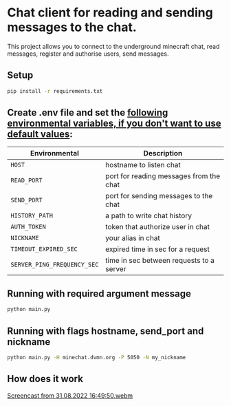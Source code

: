 # Chat client for reading and sending messages to the chat.

This project allows you to connect to the underground minecraft chat, read messages, register and authorise users, send messages.

## Setup

```bash
pip install -r requirements.txt
```

## Create **.env** file and set the <ins>following environmental variables, if you don't want to use default values</ins>:  
| Environmental               | Description                              |
|-----------------------------|------------------------------------------|
| `HOST`                      | hostname to listen chat                  |       
| `READ_PORT`                 | port for reading messages from the chat  |      
| `SEND_PORT`                 | port for sending messages to the chat    |
| `HISTORY_PATH`              | a path to write chat history             |
| `AUTH_TOKEN`                | token that authorize user in chat        |
| `NICKNAME`                  | your alias in chat                       |
| `TIMEOUT_EXPIRED_SEC`       | expired time in sec for a request        |
| `SERVER_PING_FREQUENCY_SEC` | time in sec between requests to a server |


## Running with required argument message
```bash
python main.py
```

## Running with flags hostname, send_port and nickname
```bash
python main.py -H minechat.dvmn.org -P 5050 -N my_nickname
```

## How does it work
[Screencast from 31.08.2022 16:49:50.webm](https://user-images.githubusercontent.com/54985705/187698619-03ae39e9-d2dc-442f-aafc-b61f35260564.webm)
